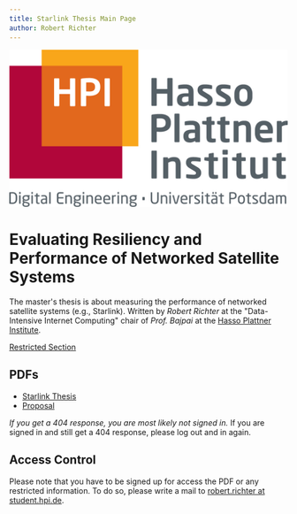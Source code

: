 ```yaml
---
title: Starlink Thesis Main Page
author: Robert Richter
---
```


![HPI Logo](./img/hpi_logo.jpg)

# Evaluating Resiliency and Performance of Networked Satellite Systems

The master's thesis is about measuring the performance of networked satellite systems (e.g., Starlink). Written by _Robert Richter_ at the "Data-Intensive Internet Computing" chair of _Prof. Bajpai_ at the [Hasso Plattner Institute](https://hpi.de).

[Restricted Section](./restricted/_index.md)

## PDFs

- [Starlink Thesis](/restricted/main.pdf)
- [Proposal](/restricted/proposal.pdf)

_If you get a 404 response, you are most likely not signed in._ If you are signed in and still get a 404 response, please log out and in again.

## Access Control

Please note that you have to be signed up for access the PDF or any restricted information. To do so, please write a mail to [robert.richter at student.hpi.de](mailto:robert.richter@student.hpi.de).


